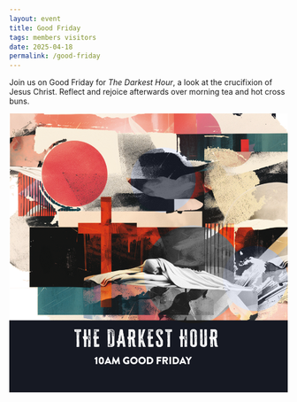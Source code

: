 ```yaml
---
layout: event
title: Good Friday
tags: members visitors
date: 2025-04-18
permalink: /good-friday
---
```


Join us on Good Friday for _The Darkest Hour_, a look at the crucifixion of Jesus Christ. Reflect and rejoice afterwards over morning tea and hot cross buns.
<!--excerpt end-->

![The Darkest Day](/media/events/good-friday.png)
